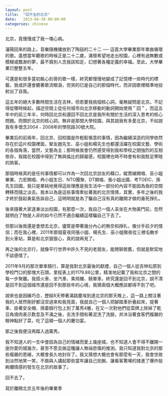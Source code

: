 ```yaml
---
layout: post
title:  "回不去的北京"
date:   2013-06-30 00:00:00
categories: chinese
---
```


北京，竟慢慢成了我一塊心病。

瀋陽回來的路上，音樂隨機播放到了陶喆的二十二 ── 這首大學畢業那年單曲循環的歌。遙想當年聽歌的時候正是二十二歲，滿懷希望地走出校園，心裡有過無數或模糊或飄渺的夢，最不屑別人念我該知足，幻想著各種定義的幸福。至此，大學畢業已整整五年。

可還是和很多當初銘心刻骨的歌一樣，終究都慢慢地變成了記憶裡一些時代的標籤，我或許還會聽著歌流眼淚，但哭的已是自己的那個時代，而非因歌裡精準地投射出了自我。

這五年的絕大多數時間生活在吉林，但若要我挑個核心詞，毫無疑問是北京。不記得從哪時候起，描述空間上從任何城市向北京移動的動詞開始使用＂回＂，而這五年中的前三年半，何時回北京和還回不回北京是我所有關於生活的深入思考的核心問題。而關於北京的核心詞，無非是那間大學校園，與其說我有多愛北京，不如說我有多懷念2004﹣2008年的學院路30號大院。


畢業后的前兩年，回北京、回校園是件輕鬆愜意的事情，因為繼續深造的同學依然存在於這片校園裡面，摯友趙先生、巫小姐和楊先生也都還活躍在校園文藝、學術的各個角落，當然，文藝為主；那時候我會仍然感受得到我和學校之間強烈的互相依存，我踏在校園中得到了無與倫比的歸屬感，校園裡也時不時會有和我駐足寒暄的熟客。

那個時候真的是任何事情都可以作為一次回北京訪友的藉口，縱貫線開唱、巫小姐畢業、力宏開唱、冉小姐生日、NTO團聚、DT開唱、張小姐出國、考TOEIC、孫先生回國，我只是單純地覺得這些理應是我生活中一部份的內容不能因為我的空間轉移而隨之淡去。我本以為是這些事情牽扯著我的北京情愫，其實，多年之後的我才終於鼓起勇氣告訴自己，這明明就是為了騙自己沒有真的離開才做的垂死掙扎。


後來隨著大家逐漸淡出校園，有那麼一次，我自己一個人呆坐在大物美門前，忽然就明白了物是人非的如今已然不適合繼續這樣騙自己下去了。

但那以後我還是會想去北京，儘管是帶著幾分內心的無奈和掙扎，像分手前夕的情侶；而在我心裡，2011年那個夏夜同張小姐、楊先生、巫小姐徹夜從三裡屯散步到火車站，算是和北京狠狠心，真的說再見了。


再之後的北京行，就像平行世界中許久不見的老朋友，能閒聊敘舊，但就是默契地不談感情了。

2011年9月的那次單車騎行，算是我對北京最後的獻禮，自己一個人從吉林松原到學校門口的那塊大石頭，里程表上的1179.86公里，精准地記載了我和北京之間的每一步聚離。我搭火車、坐汽車、乘飛機、騎單車，終究還是回不到北京，說不清是回不到這個城市還是回不到那些年的心境，我猜兩個大概應該都得不到了吧。

說來也是因緣巧合，歷經8天帶著滿路塵埃到達北京的那天晚上，這一路上關注著我的人居然剛好都沒空過來和我見面，我就自己一個人把腳踏車折叠起來，提著車、掛著安全帽、揹着騎行包上到了萬秀4層，在又一次對他們從菜牌上除掉了乾豆角燒肉表示歎息及不滿之後，去洗手間和著泥洗了洗臉，并沐浴著食客們複雜的眼神點好了菜，吃了這頓一個人的慶功宴。

那之後我便沒再踏入過萬秀。


我不知道人的一生中會因為自己的情緒而愛上幾座城，也不知道人會不得不離開一座你愛的城幾次，甚至不愿去做這種讓人無端悲傷的推測。我只知道我對北京的那些複雜的思緒，大概會長久地封存了。我又猜想大概也會有那麼有一天，我會世故到淡然地笑一笑，不屑與人講起那些當年讓自己扼腕、讓看客驚嘆的揉進了爆炸般絢爛情感的發生在北京的故事了。



回不去了。




寫於離開北京五年後的畢業季
